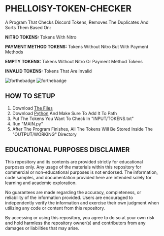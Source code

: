 # PHELLOISY-TOKEN-CHECKER
A Program That Checks Discord Tokens, Removes The Duplicates And Sorts Them Based On:

**NITRO TOKENS:** Tokens With Nitro

**PAYMENT METHOD TOKENS:** Tokens Without Nitro But With Payment Methods

**EMPTY TOKENS:** Tokens Without Nitro Or Payment Method Tokens

**INVALID TOKENS:** Tokens That Are Invalid

<img src="https://camo.githubusercontent.com/eca925d3906216778c44d130e769f4a6dbd4322f0c972b804abe38181bfe804c/68747470733a2f2f666f7274686562616467652e636f6d2f696d616765732f6261646765732f6d6164652d776974682d707974686f6e2e737667" alt="forthebadge" data-canonical-src="https://forthebadge.com/images/badges/made-with-python.svg" style="max-width: 100%;"> <img src="https://camo.githubusercontent.com/9d9c487370f654b6139bb3f59f86cb190aea255ddd3253ac5742f23381aafc23/687474703a2f2f666f7274686562616467652e636f6d2f696d616765732f6261646765732f6275696c742d776974682d6c6f76652e737667" alt="forthebadge" data-canonical-src="http://forthebadge.com/images/badges/built-with-love.svg" style="max-width: 100%;">


## HOW TO SETUP
1. Download [The Files](FILES)
2. Download [Python](https://www.python.org/downloads/) And Make Sure To Add It To Path
3. Put The Tokens You Want To Check In "INPUT/TOKENS.txt"
4. Run "MAIN.py"
5. After The Program Finishes, All The Tokens Will Be Stored Inside The "OUTPUT/WORKING" Directory


## EDUCATIONAL PURPOSES DISCLAIMER
This repository and its contents are provided strictly for educational purposes only. Any usage of the materials within this repository for commercial or non-educational purposes is not endorsed. The information, code samples, and documentation provided here are intended solely for learning and academic exploration.

No guarantees are made regarding the accuracy, completeness, or reliability of the information provided. Users are encouraged to independently verify the information and exercise their own judgment when utilizing any code or content from this repository.

By accessing or using this repository, you agree to do so at your own risk and hold harmless the repository owner(s) and contributors from any damages or liabilities that may arise.
